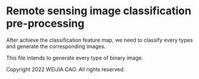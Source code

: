 
# Remote sensing image classification pre-processing

After achieve the classification feature map, we need to classify every types and generate the corresponding images.

This file intends to generate every type of binary image.

Copyright 2022 WEIJIA CAO. All rights reserved.
